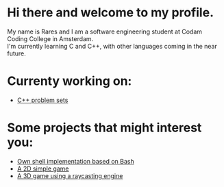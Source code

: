# Hi there and welcome to my profile.

My name is Rares and I am a software engineering student at Codam Coding College in Amsterdam.<br>
I'm currently learning C and C++, with other languages coming in the near future.

# Currenty working on:
- [C++ problem sets](https://github.com/Zveaga/CPP-Modules)
# Some projects that might interest you:
- [Own shell implementation based on Bash](https://github.com/DscrtDv/Minishell_42)
- [A 2D simple game](https://github.com/Zveaga/so_long)
- [A 3D game using a raycasting engine](https://github.com/Zveaga/Cub_3d) 
<!--
**Zveaga/Zveaga** is a ✨ _special_ ✨ repository because its `README.md` (this file) appears on your GitHub profile.

Here are some ideas to get you started:

- 🔭 I’m currently working on ...
- 🌱 I’m currently learning ...
- 👯 I’m looking to collaborate on ...
- 🤔 I’m looking for help with ...
- 💬 Ask me about ...
- 📫 How to reach me: ...
- 😄 Pronouns: ...
- ⚡ Fun fact: ...
-->
